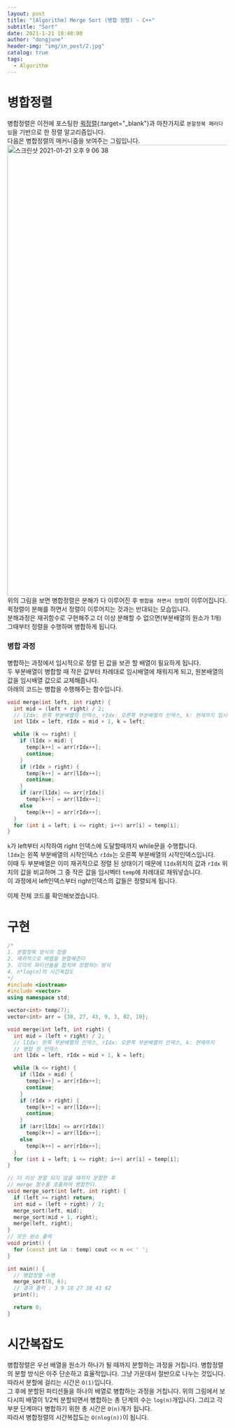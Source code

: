 ```yaml
---
layout: post
title: "[Algorithm] Merge Sort (병합 정렬) - C++"
subtitle: "Sort"
date: 2021-1-21 18:40:00
author: "dongjune"
header-img: "img/in_post/2.jpg"
catalog: true
tags:
  - Algorithm
---
```

# 병합정렬
병합정렬은 이전에 포스팅한 [퀵정렬](https://donggoolosori.github.io/2021/01/05/quicksort/){:target="_blank"}과 마찬가지로 ```분할정복 패러다임```을 기반으로 한 정렬 알고리즘입니다.  
다음은 병합정렬의 매커니즘을 보여주는 그림입니다.
<img width="1032" alt="스크린샷 2021-01-21 오후 9 06 38" src="https://user-images.githubusercontent.com/53213397/105351051-5c7f5880-5c2f-11eb-8824-f39dd7e06034.png">
위의 그림을 보면 병합정렬은 분해가 다 이루어진 후 ```병합을 하면서 정렬```이 이루어집니다. 
퀵정렬이 분해를 하면서 정렬이 이루어지는 것과는 반대되는 모습입니다.  
분해과정은 재귀함수로 구현해주고 더 이상 분해할 수 없으면(부분배열의 원소가 1개) 그때부터 정렬을 수행하며 병합하게 됩니다.

### 병합 과정
병합하는 과정에서 임시적으로 정렬 된 값을 보관 할 배열이 필요하게 됩니다.  
두 부분배열이 병합할 때 작은 값부터 차례대로 임시배열에 채워지게 되고, 원본배열의 값을 임시배열 값으로 교체해줍니다.  
아래의 코드는 병합을 수행해주는 함수입니다.
```c++
void merge(int left, int right) {
  int mid = (left + right) / 2;
  // lIdx: 왼쪽 부분배열의 인덱스, rIdx: 오른쪽 부분배열의 인덱스, k: 현재까지 임시배열에 채워진 인덱스
  int lIdx = left, rIdx = mid + 1, k = left;

  while (k <= right) {
    if (lIdx > mid) {
      temp[k++] = arr[rIdx++];
      continue;
    }
    if (rIdx > right) {
      temp[k++] = arr[lIdx++];
      continue;
    }
    if (arr[lIdx] <= arr[rIdx])
      temp[k++] = arr[lIdx++];
    else
      temp[k++] = arr[rIdx++];
  }
  for (int i = left; i <= right; i++) arr[i] = temp[i];
}
```
```k```가 left부터 시작하여 right 인덱스에 도달할때까지 while문을 수행합니다.  
```lIdx```는 왼쪽 부분배열의 시작인덱스 ```rIdx```는 오른쪽 부분배열의 시작인덱스입니다.  
이때 두 부분배열은 이미 재귀적으로 정렬 된 상태이기 때문에 ```lIdx```위치의 값과 ```rIdx``` 위치의 값을 비교하며 그 중 작은 값을 임시벡터 ```temp```에 차례대로 채워넣습니다.  
이 과정에서 left인덱스부터 right인덱스의 값들은 정렬되게 됩니다.

이제 전체 코드를 확인해보겠습니다.  

# 구현
```c++
/*
1. 분할정복 방식의 정렬
2. 재귀적으로 배열을 분할해준다
3. 각각의 파티션들을 합치며 정렬하는 방식
4. n*log(n)의 시간복잡도
*/
#include <iostream>
#include <vector>
using namespace std;

vector<int> temp(7);
vector<int> arr = {38, 27, 43, 9, 3, 82, 10};

void merge(int left, int right) {
  int mid = (left + right) / 2;
  // lIdx: 왼쪽 부분배열의 인덱스, rIdx: 오른쪽 부분배열의 인덱스, k: 현재까지
  // 병합 한 인덱스
  int lIdx = left, rIdx = mid + 1, k = left;

  while (k <= right) {
    if (lIdx > mid) {
      temp[k++] = arr[rIdx++];
      continue;
    }
    if (rIdx > right) {
      temp[k++] = arr[lIdx++];
      continue;
    }
    if (arr[lIdx] <= arr[rIdx])
      temp[k++] = arr[lIdx++];
    else
      temp[k++] = arr[rIdx++];
  }
  for (int i = left; i <= right; i++) arr[i] = temp[i];
}

// 더 이상 분할 되지 않을 때까지 분할한 후
// merge 함수를 호출하여 병합한다.
void merge_sort(int left, int right) {
  if (left >= right) return;
  int mid = (left + right) / 2;
  merge_sort(left, mid);
  merge_sort(mid + 1, right);
  merge(left, right);
}
// 모든 원소 출력
void print() {
  for (const int &n : temp) cout << n << ' ';
}

int main() {
  // 병합정렬 수행
  merge_sort(0, 6);
  // 결과 출력 : 3 9 10 27 38 43 82
  print();

  return 0;
}
```

# 시간복잡도
병합정렬은 우선 배열을 원소가 하나가 될 때까지 분할하는 과정을 거칩니다. 병합정렬의 분할 방식은 아주 단순하고 효율적입니다. 그냥 가운데서 절반으로 나누는 것입니다. 따라서 분할에 걸리는 시간은 ```O(1)```입니다.  
그 후에 분할된 파티션들을 하나의 배열로 병합하는 과정을 거칩니다. 위의 그림에서 보다시피 배열이 1/2씩 분할되면서 병합하는 총 단계의 수는 ```log(n)```개입니다. 그리고 각 부분 단계마다 병합하기 위한 총 시간은 ```O(n)```개가 됩니다.  
따라서 병합정렬의 시간복잡도는 ```O(nlog(n))```이 됩니다.
